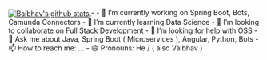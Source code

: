 <a href="https://github.com/awibox">
  <img align="center" src="https://github-readme-stats.vercel.app/api?username=baibhavtripathi&show_icons=true&include_all_commits=true&count_private=true&hide_border=true" alt="Baibhav's github stats" />
</a>
-
- 🔭 I’m currently working on Spring Boot, Bots, Camunda Connectors
- 🌱 I’m currently learning Data Science
- 👯 I’m looking to collaborate on Full Stack Development
- 🤔 I’m looking for help with OSS
- 💬 Ask me about Java, Spring Boot ( Microservices ), Angular, Python, Bots
- 📫 How to reach me: ...
- 😄 Pronouns: He / ( also Vaibhav )
